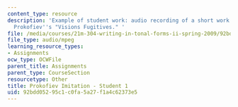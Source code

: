 ```yaml
---
content_type: resource
description: 'Example of student work: audio recording of a short work for piano imitating
  Prokofiev''s "Visions Fugitives." '
file: /media/courses/21m-304-writing-in-tonal-forms-ii-spring-2009/92bdd05295c1c0fa5a27f1a4c62373e5_fugitives1.mp3
file_type: audio/mpeg
learning_resource_types:
- Assignments
ocw_type: OCWFile
parent_title: Assignments
parent_type: CourseSection
resourcetype: Other
title: Prokofiev Imitation - Student 1
uid: 92bdd052-95c1-c0fa-5a27-f1a4c62373e5
---
```

